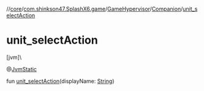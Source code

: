 //[core](../../../../index.md)/[com.shinkson47.SplashX6.game](../../index.md)/[GameHypervisor](../index.md)/[Companion](index.md)/[unit_selectAction](unit_select-action.md)

# unit_selectAction

[jvm]\

@[JvmStatic](https://kotlinlang.org/api/latest/jvm/stdlib/kotlin.jvm/-jvm-static/index.html)

fun [unit_selectAction](unit_select-action.md)(displayName: [String](https://kotlinlang.org/api/latest/jvm/stdlib/kotlin/-string/index.html))
